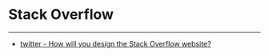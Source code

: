 # Stack Overflow
---

- [twitter - How will you design the Stack Overflow website?](https://twitter.com/alexxubyte/status/1577684758779203584)
